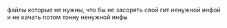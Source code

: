 файлы которые не нужны, что бы не засорять свой гит ненужной инфой и не качать потом тонну ненужной инфы
